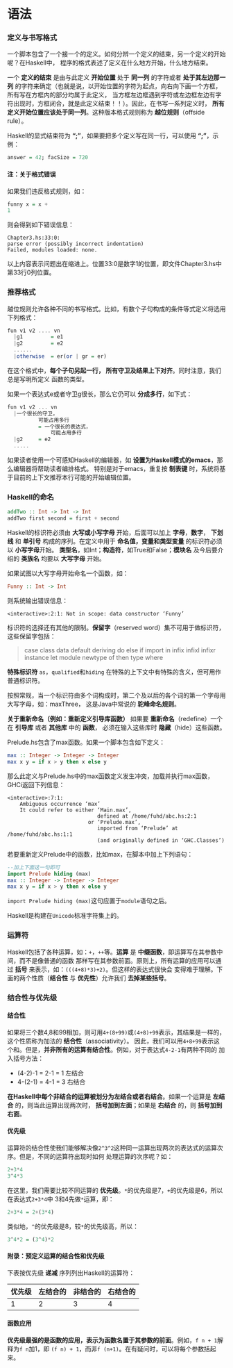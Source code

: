 语法
=============================================
### 定义与书写格式
一个脚本包含了一个接一个的定义。如何分辨一个定义的结束，另一个定义的开始呢？在Haskell中，
程序的格式表述了定义在什么地方开始，什么地方结束。

一个 **定义的结束** 是由与此定义 **开始位置** 处于 **同一列** 的字符或者 **处于其左边那一列**
的字符来确定（也就是说，以开始位置的字符为起点，向右向下画一个方框，所有写在方框内的部分均属于此定义，
当方框左边框遇到字符或左边框左边有字符出现时，方框闭合，就是此定义结束！！）。因此，在书写一系列定义时，
**所有定义开始位置应该处于同一列**。这种版本格式规则称为 **越位规则**（offside rule）。

Haskell的显式结束符为 **“;”**，如果要把多个定义写在同一行，可以使用 **“;”**，示例：
```haskell
answer = 42; facSize = 720
```
#### 注：关于格式错误
如果我们违反格式规则，如：
```haskell
funny x = x +
1
```
则会得到如下错误信息：
```
Chapter3.hs:33:0:
parse error (possibly incorrect indentation)
Failed, modules loaded: none.
```
以上内容表示问题出在缩进上。位置33:0是数字1的位置，即文件Chapter3.hs中第33行0列位置。

### 推荐格式
越位规则允许各种不同的书写格式。比如，有数个子句构成的条件等式定义将选用下列格式：
```haskell
fun v1 v2 .... vn
  |g1         = e1
  |g2         = e2
  ......
  |otherwise  = er(or | gr = er)
```
在这个格式中，**每个子句另起一行， 所有守卫及结果上下对齐**。同时注意，我们总是写明所定义
函数的类型。

如果一个表达式e或者守卫g很长，那么它仍可以 **分成多行**，如下式：
```haskell
fun v1 v2 ... vn
  |一个很长的守卫，
          可能占用多行
          = 一个很长的表达式，
              可能占用多行
  |g2     = e2
  .....
```
如果读者使用一个可感知Haskell的编辑器，如 **设置为Haskell模式的emacs**，那么编辑器将帮助读者编排格式。
特别是对于emacs，重复按 **制表键** 时，系统将基于目前的上下文推荐本行可能的开始编辑位置。

### Haskell的命名
```haskell
addTwo :: Int -> Int -> Int
addTwo first second = first + second
```
Haskell的标识符必须由 **大写或小写字母** 开始，后面可以加上 **字母**，**数字**，
**下划线** 和 **单引号** 构成的序列。在定义中用于 **命名值，变量和类型变量** 的标识符必须以 **小写字母**开始。
**类型名**，如Int；**构造符**，如True和False；**模块名** 及今后要介绍的 **类族名** 均要以 **大写字母** 开始。

如果试图以大写字母开始命名一个函数，如：
```haskell
Funny :: Int -> Int
```
则系统输出错误信息：
```
<interactive>:2:1: Not in scope: data constructor ‘Funny’
```
标识符的选择还有其他的限制。**保留字**（reserved word）集不可用于做标识符，这些保留字包括：

> case class data default deriving do else if import in
> infix infixl infixr instance let module newtype of then type where

**特殊标识符** `as`，`qualified`和`hiding` 在特殊的上下文中有特殊的含义，但可用作普通标识符。

按照常规，当一个标识符由多个词构成时，第二个及以后的各个词的第一个字母用大写字母，如：maxThree，
这是Java中常说的 **驼峰命名规则**。

**关于重新命名（例如：重新定义引导库函数）**
如果要 **重新命名**（redefine）一个在 **引导库** 或者 **其他库** 中的 **函数**，
必须在输入这些库时 **隐藏**（hide）这些函数。

Prelude.hs包含了max函数。如果一个脚本包含如下定义：
```haskell
max :: Integer -> Integer -> Integer
max x y = if x > y then x else y
```
那么此定义与Prelude.hs中的max函数定义发生冲突，加载并执行max函数，GHCi返回下列信息：
```
<interactive>:7:1:
    Ambiguous occurrence ‘max’
    It could refer to either ‘Main.max’,
                             defined at /home/fuhd/abc.hs:2:1
                          or ‘Prelude.max’,
                             imported from ‘Prelude’ at /home/fuhd/abc.hs:1:1
                             (and originally defined in ‘GHC.Classes’)
```
若要重新定义Prelude中的函数，比如max，在脚本中加上下列语句：
```haskell
--加上下面这一句即可
import Prelude hiding (max)
max :: Integer -> Integer -> Integer
max x y = if x > y then x else y
```
`import Prelude hiding (max)`这句应置于`module`语句之后。

Haskell是构建在`Unicode`标准字符集上的。

### 运算符
Haskell包括了各种运算，如：`+`，`++`等。**运算** 是 **中缀函数**，即运算写在其参数中间，而不是像普通的函数
那样写在其参数前面。原则上，所有运算的应用可以通过 **括号** 来表示，如：`(((4+8)*3)+2)`。但这样的表达式很快会
变得难于理解。下面的两个性质（**结合性** 与 **优先性**）允许我们 **去掉某些括号**。

### 结合性与优先级
#### 结合性
如果将三个数4,8和99相加，则可用`4+(8+99)`或`(4+8)+99`表示，其结果是一样的，这个性质称为加法的 **结合性**（associativity）。
因此，我们可以用`4+8+99`表示这个和。但是，**并非所有的运算有结合性**。例如，对于表达式`4-2-1`有两种不同的
加入括号方法：
+ (4-2)-1 = 2-1 = 1         左结合
+ 4-(2-1) = 4-1 = 3         右结合

**在Haskell中每个非结合的运算被划分为左结合或者右结合**。如果一个运算是 **左结合** 的，则当此运算出现两次时，
**括号加到左面**；如果是 **右结合** 的，则 **括号加到右面**。

#### 优先级
运算符的结合性使我们能够解决像`2^3^2`这种同一运算出现两次的表达式的运算次序。但是，不同的运算符出现时如何
处理运算的次序呢？如：
```haskell
2+3*4
3^4*3
```
在这里，我们需要比较不同运算的 **优先级**。`*`的优先级是7，`+`的优先级是6，所以在表达式`2+3*4`中
3和4先做`*`运算，即：
```haskell
2+3*4 = 2+(3*4)
```
类似地，`^`的优先级是8，较`*`的优先级高，所以：
```haskell
3^4*2 = (3^4)*2
```
#### 附录：预定义运算的结合性和优先级
下表按优先级 **递减** 序列列出Haskell的运算符：

优先级|左结合的|非结合的|右结合的
--|-------|-------|--------
1|2|3|4

#### 函数应用
**优先级最强的是函数的应用，表示为函数名置于其参数的前面**。例如，`f n + 1`解释为`f n`加1，即
`(f n) + 1`，而非`f (n+1)`。在有疑问时，可以将每个参数括起来。
